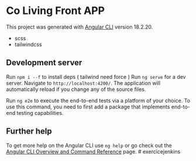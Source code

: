 # Co Living Front APP

This project was generated with [Angular CLI](https://github.com/angular/angular-cli) version 18.2.20.

- scss
- tailwindcss

  
## Development server

Run `npm i --f` to install deps ( tailwind need force )
Run `ng serve` for a dev server. Navigate to `http://localhost:4200/`. The application will automatically reload if you change any of the source files.


Run `ng e2e` to execute the end-to-end tests via a platform of your choice. To use this command, you need to first add a package that implements end-to-end testing capabilities.

## Further help

To get more help on the Angular CLI use `ng help` or go check out the [Angular CLI Overview and Command Reference](https://angular.dev/tools/cli) page.
#   e x e r c i c e j e n k i n s  
 